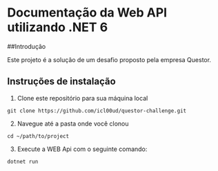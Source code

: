 # Documentação da Web API utilizando .NET 6

##Introdução

Este projeto é a solução de um desafio proposto pela empresa Questor.

## Instruções de instalação

1. Clone este repositório para sua máquina local

```
git clone https://github.com/icl00ud/questor-challenge.git
```

2. Navegue até a pasta onde você clonou

```
cd ~/path/to/project
```

3. Execute a WEB Api com o seguinte comando:

```
dotnet run
```
